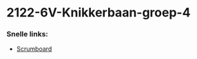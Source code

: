 # 2122-6V-Knikkerbaan-groep-4 


### Snelle links:
- [Scrumboard](https://github.com/emmaus-6v/2122-6V-Knikkerbaan-groep-1/projects/1)
